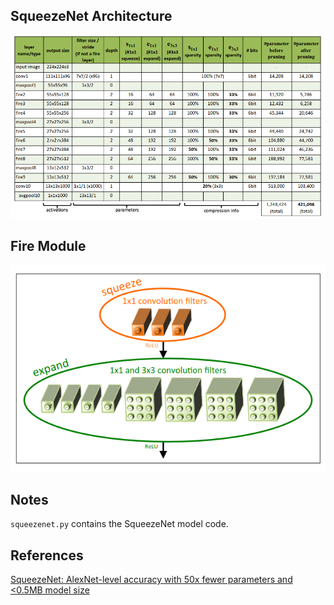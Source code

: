 ## SqueezeNet Architecture

![](imgs/architecture_details.png)

## Fire Module
![](imgs/fire_module.png)

## Notes
`squeezenet.py` contains the SqueezeNet model code.  



## References
[SqueezeNet: AlexNet-level accuracy with 50x fewer parameters and <0.5MB model size](https://arxiv.org/abs/1602.07360)

